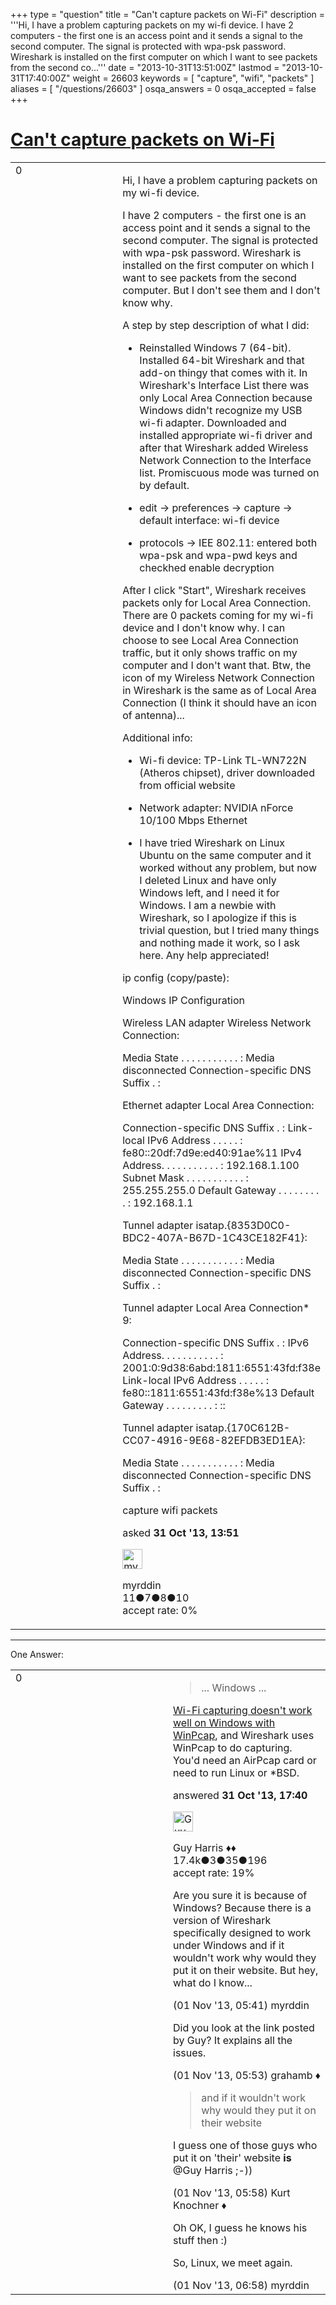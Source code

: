 +++
type = "question"
title = "Can&#x27;t capture packets on Wi-Fi"
description = '''Hi, I have a problem capturing packets on my wi-fi device. I have 2 computers - the first one is an access point and it sends a signal to the second computer. The signal is protected with wpa-psk password. Wireshark is installed on the first computer on which I want to see packets from the second co...'''
date = "2013-10-31T13:51:00Z"
lastmod = "2013-10-31T17:40:00Z"
weight = 26603
keywords = [ "capture", "wifi", "packets" ]
aliases = [ "/questions/26603" ]
osqa_answers = 0
osqa_accepted = false
+++

<div class="headNormal">

# [Can't capture packets on Wi-Fi](/questions/26603/cant-capture-packets-on-wi-fi)

</div>

<div id="main-body">

<div id="askform">

<table id="question-table" style="width:100%;"><colgroup><col style="width: 50%" /><col style="width: 50%" /></colgroup><tbody><tr class="odd"><td style="width: 30px; vertical-align: top"><div class="vote-buttons"><div id="post-26603-score" class="post-score" title="current number of votes">0</div><div id="favorite-count" class="favorite-count"></div></div></td><td><div id="item-right"><div class="question-body"><p>Hi, I have a problem capturing packets on my wi-fi device.</p><p>I have 2 computers - the first one is an access point and it sends a signal to the second computer. The signal is protected with wpa-psk password. Wireshark is installed on the first computer on which I want to see packets from the second computer. But I don't see them and I don't know why.</p><p>A step by step description of what I did:</p><ul><li><p>Reinstalled Windows 7 (64-bit). Installed 64-bit Wireshark and that add-on thingy that comes with it. In Wireshark's Interface List there was only Local Area Connection because Windows didn't recognize my USB wi-fi adapter. Downloaded and installed appropriate wi-fi driver and after that Wireshark added Wireless Network Connection to the Interface list. Promiscuous mode was turned on by default.</p></li><li><p>edit -&gt; preferences -&gt; capture -&gt; default interface: wi-fi device</p></li><li><p>protocols -&gt; IEE 802.11: entered both wpa-psk and wpa-pwd keys and checkhed enable decryption</p></li></ul><p>After I click "Start", Wireshark receives packets only for Local Area Connection. There are 0 packets coming for my wi-fi device and I don't know why. I can choose to see Local Area Connection traffic, but it only shows traffic on my computer and I don't want that. Btw, the icon of my Wireless Network Connection in Wireshark is the same as of Local Area Connection (I think it should have an icon of antenna)...</p><p>Additional info:</p><ul><li><p>Wi-fi device: TP-Link TL-WN722N (Atheros chipset), driver downloaded from official website</p></li><li><p>Network adapter: NVIDIA nForce 10/100 Mbps Ethernet</p></li><li><p>I have tried Wireshark on Linux Ubuntu on the same computer and it worked without any problem, but now I deleted Linux and have only Windows left, and I need it for Windows. I am a newbie with Wireshark, so I apologize if this is trivial question, but I tried many things and nothing made it work, so I ask here. Any help appreciated!</p></li></ul><p>ip config (copy/paste):</p><p>Windows IP Configuration</p><p>Wireless LAN adapter Wireless Network Connection:</p><p>Media State . . . . . . . . . . . : Media disconnected Connection-specific DNS Suffix . :</p><p>Ethernet adapter Local Area Connection:</p><p>Connection-specific DNS Suffix . : Link-local IPv6 Address . . . . . : fe80::20df:7d9e:ed40:91ae%11 IPv4 Address. . . . . . . . . . . : 192.168.1.100 Subnet Mask . . . . . . . . . . . : 255.255.255.0 Default Gateway . . . . . . . . . : 192.168.1.1</p><p>Tunnel adapter isatap.{8353D0C0-BDC2-407A-B67D-1C43CE182F41}:</p><p>Media State . . . . . . . . . . . : Media disconnected Connection-specific DNS Suffix . :</p><p>Tunnel adapter Local Area Connection* 9:</p><p>Connection-specific DNS Suffix . : IPv6 Address. . . . . . . . . . . : 2001:0:9d38:6abd:1811:6551:43fd:f38e Link-local IPv6 Address . . . . . : fe80::1811:6551:43fd:f38e%13 Default Gateway . . . . . . . . . : ::</p><p>Tunnel adapter isatap.{170C612B-CC07-4916-9E68-82EFDB3ED1EA}:</p><p>Media State . . . . . . . . . . . : Media disconnected Connection-specific DNS Suffix . :</p></div><div id="question-tags" class="tags-container tags">capture wifi packets</div><div id="question-controls" class="post-controls"></div><div class="post-update-info-container"><div class="post-update-info post-update-info-user"><p>asked <strong>31 Oct '13, 13:51</strong></p><img src="https://secure.gravatar.com/avatar/412b10652e55b9c4d3cc5243b7b58d0f?s=32&amp;d=identicon&amp;r=g" class="gravatar" width="32" height="32" alt="myrddin&#39;s gravatar image" /><p>myrddin<br />
<span class="score" title="11 reputation points">11</span><span title="7 badges"><span class="badge1">●</span><span class="badgecount">7</span></span><span title="8 badges"><span class="silver">●</span><span class="badgecount">8</span></span><span title="10 badges"><span class="bronze">●</span><span class="badgecount">10</span></span><br />
<span class="accept_rate" title="Rate of the user&#39;s accepted answers">accept rate:</span> <span title="myrddin has no accepted answers">0%</span></p></div></div><div id="comments-container-26603" class="comments-container"></div><div id="comment-tools-26603" class="comment-tools"></div><div class="clear"></div><div id="comment-26603-form-container" class="comment-form-container"></div><div class="clear"></div></div></td></tr></tbody></table>

------------------------------------------------------------------------

<div class="tabBar">

<span id="sort-top"></span>

<div class="headQuestions">

One Answer:

</div>

</div>

<span id="26604"></span>

<div id="answer-container-26604" class="answer">

<table style="width:100%;"><colgroup><col style="width: 50%" /><col style="width: 50%" /></colgroup><tbody><tr class="odd"><td style="width: 30px; vertical-align: top"><div class="vote-buttons"><div id="post-26604-score" class="post-score" title="current number of votes">0</div></div></td><td><div class="item-right"><div class="answer-body"><blockquote><p>... Windows ...</p></blockquote><p><a href="http://wiki.wireshark.org/CaptureSetup/WLAN#Windows">Wi-Fi capturing doesn't work well on Windows with WinPcap</a>, and Wireshark uses WinPcap to do capturing. You'd need an AirPcap card or need to run Linux or *BSD.</p></div><div class="answer-controls post-controls"></div><div class="post-update-info-container"><div class="post-update-info post-update-info-user"><p>answered <strong>31 Oct '13, 17:40</strong></p><img src="https://secure.gravatar.com/avatar/f93de7000747ab5efb5acd3034b2ebd7?s=32&amp;d=identicon&amp;r=g" class="gravatar" width="32" height="32" alt="Guy%20Harris&#39;s gravatar image" /><p>Guy Harris ♦♦<br />
<span class="score" title="17443 reputation points"><span>17.4k</span></span><span title="3 badges"><span class="badge1">●</span><span class="badgecount">3</span></span><span title="35 badges"><span class="silver">●</span><span class="badgecount">35</span></span><span title="196 badges"><span class="bronze">●</span><span class="badgecount">196</span></span><br />
<span class="accept_rate" title="Rate of the user&#39;s accepted answers">accept rate:</span> <span title="Guy Harris has 216 accepted answers">19%</span></p></div></div><div id="comments-container-26604" class="comments-container"><span id="26612"></span><div id="comment-26612" class="comment"><div id="post-26612-score" class="comment-score"></div><div class="comment-text"><p>Are you sure it is because of Windows? Because there is a version of Wireshark specifically designed to work under Windows and if it wouldn't work why would they put it on their website. But hey, what do I know...</p></div><div id="comment-26612-info" class="comment-info"><span class="comment-age">(01 Nov '13, 05:41)</span> myrddin</div></div><span id="26614"></span><div id="comment-26614" class="comment"><div id="post-26614-score" class="comment-score"></div><div class="comment-text"><p>Did you look at the link posted by Guy? It explains all the issues.</p></div><div id="comment-26614-info" class="comment-info"><span class="comment-age">(01 Nov '13, 05:53)</span> grahamb ♦</div></div><span id="26615"></span><div id="comment-26615" class="comment"><div id="post-26615-score" class="comment-score"></div><div class="comment-text"><blockquote><p>and if it wouldn't work why would they put it on their website</p></blockquote><p>I guess one of those guys who put it on 'their' website <strong>is</strong> @Guy Harris ;-))</p></div><div id="comment-26615-info" class="comment-info"><span class="comment-age">(01 Nov '13, 05:58)</span> Kurt Knochner ♦</div></div><span id="26618"></span><div id="comment-26618" class="comment"><div id="post-26618-score" class="comment-score"></div><div class="comment-text"><p>Oh OK, I guess he knows his stuff then :)</p><p>So, Linux, we meet again.</p></div><div id="comment-26618-info" class="comment-info"><span class="comment-age">(01 Nov '13, 06:58)</span> myrddin</div></div></div><div id="comment-tools-26604" class="comment-tools"></div><div class="clear"></div><div id="comment-26604-form-container" class="comment-form-container"></div><div class="clear"></div></div></td></tr></tbody></table>

</div>

<div class="paginator-container-left">

</div>

</div>

</div>

